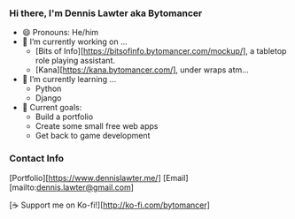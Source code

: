 ### Hi there, I'm Dennis Lawter aka Bytomancer

- 😄 Pronouns: He/him
- 🔭 I’m currently working on ...
  - [Bits of Info][https://bitsofinfo.bytomancer.com/mockup/], a tabletop role playing assistant.
  - [Kana][https://kana.bytomancer.com/], under wraps atm...
- 🌱 I’m currently learning ...
  - Python
  - Django
- 🥅 Current goals:
  - Build a portfolio
  - Create some small free web apps
  - Get back to game development

### Contact Info

[Portfolio][https://www.dennislawter.me/]
[Email][mailto:dennis.lawter@gmail.com]

[☕ Support me on Ko-fi!][http://ko-fi.com/bytomancer]
